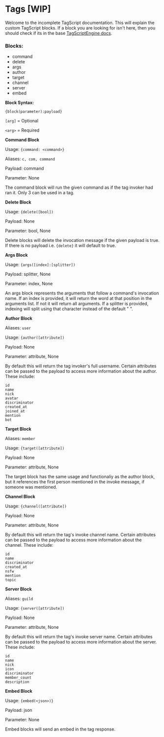 # Tags [WIP]

Welcome to the incomplete TagScript documentation. This will explain the custom TagScript blocks. If a block you are looking for isn't here, then you should check if its in the base [TagScriptEngine docs](https://github.com/JonSnowbd/TagScript).

### Blocks:
- command
- delete
- args
- author
- target
- channel
- server
- embed

**Block Syntax:**

`{block(parameter):payload}`

`[arg]` = Optional

`<arg>` = Required


**Command Block**

Usage: `{command: <command>}`

Aliases: `c, com, command`

Payload: command

Parameter: None

The command block will run the given command as if the tag invoker had ran it. Only 3 can be used in a tag.


**Delete Block**

Usage: `{delete([bool])`

Payload: None

Parameter: bool, None

Delete blocks will delete the invocation message if the given payload is true. If there is no payload i.e. `{delete}` it will default to true.


**Args Block**

Usage: `{args([index]:[splitter])`

Payload: splitter, None

Parameter: index, None

An args block represents the arguments that follow a command's invocation name. If an index is provided, it will return the word at that position in the arguments list. If not it will return all arguments. If a splitter is provided, indexing will split using that character instead of the default " ".


**Author Block**

Aliases: `user`

Usage: `{author([attribute])`

Payload: None

Parameter: attribute, None

By default this will return the tag invoker's full username. Certain attributes can be passed to the payload to access more information about the author. These include:

```
id
name
nick
avatar
discriminator
created_at
joined_at
mention
bot
```


**Target Block**

Aliases: `member`

Usage: `{target([attribute])`

Payload: None

Parameter: attribute, None

The target block has the same usage and functionaliy as the author block, but it references the first person mentioned in the invoke message, if someone was mentioned.


**Channel Block**

Usage: `{channel([attribute])`

Payload: None

Parameter: attribute, None

By default this will return the tag's invoke channel name. Certain attributes can be passed to the payload to access more information about the channel. These include:

```
id
name
discriminator
created_at
nsfw
mention
topic
```


**Server Block**

Aliases: `guild`

Usage: `{server([attribute])`

Payload: None

Parameter: attribute, None

By default this will return the tag's invoke server name. Certain attributes can be passed to the payload to access more information about the server. These include:

```
id
name
nick
icon
discriminator
member_count
description
```

**Embed Block**

Usage: `{embed(<json>)}`

Payload: json

Parameter: None

Embed blocks will send an embed in the tag response.
